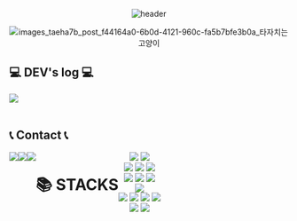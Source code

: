 <div align=center>
  
![header](https://capsule-render.vercel.app/api?type=rounded&height=300&color=gradient&text=Welcome%20to%20Woong's%20Github👋&reversal=false&section=header&fontSize=50&textBg=false&animation=scaleIn)

![images_taeha7b_post_f44164a0-6b0d-4121-960c-fa5b7bfe3b0a_타자치는고양이](https://github.com/Proverbs1603/shinWoong-Kim/assets/110598358/aa213c26-ac1c-43d4-8ddc-d1ffc154a180)
</div>



## 💻 DEV's log 💻
<div style="display:flex; flex-direction:row;">
    <a href="https://velog.io/@devWoong">
        <img src="https://img.shields.io/badge/Velog-20c997?style=for-the-badge&logo=Vimeo&logoColor=white"> 
    </a>
</div>
<br>

## 📞 Contact 📞
<div style="display:flex; flex-direction:row;">
    <a href="mailto:tlsdnd1667@gmail.com">
        <img src="https://img.shields.io/badge/Gmail-EA4335?style=for-the-badge&logo=Gmail&logoColor=white"> 
    </a>
    <a href="https://open.kakao.com/o/sQYhoL9f">
        <img src="https://img.shields.io/badge/KakaoTalk-FFCD00?style=for-the-badge&logoColor=black&logo=KakaoTalk"> 
    </a>
    <a href="https://www.instagram.com/wwoo_16">
        <img src="https://img.shields.io/badge/Instagram-E4405F?style=for-the-badge&logo=Instagram&logoColor=white"> 
    </a>

<div align=center><h1>📚 STACKS</h1></div>

<div align=center> 
  <img src="https://img.shields.io/badge/java-007396?style=for-the-badge&logo=java&logoColor=white">
  <img src="https://img.shields.io/badge/python-3776AB?style=for-the-badge&logo=python&logoColor=white"> 
  <br>
  
  <img src="https://img.shields.io/badge/html5-E34F26?style=for-the-badge&logo=html5&logoColor=white"> 
  <img src="https://img.shields.io/badge/css-1572B6?style=for-the-badge&logo=css3&logoColor=white"> 
  <img src="https://img.shields.io/badge/javascript-F7DF1E?style=for-the-badge&logo=javascript&logoColor=black"> 
  <br>
  
  <img src="https://img.shields.io/badge/MySQL-4479A1?style=for-the-badge&logo=mysql&logoColor=white"> 
  <img src="https://img.shields.io/badge/MSSQL-CC2927?style=for-the-badge&logo=mssql&logoColor=white"> 
  <img src="https://img.shields.io/badge/mongoDB-47A248?style=for-the-badge&logo=MongoDB&logoColor=white">
  <br>
  
  <img src="https://img.shields.io/badge/spring-6DB33F?style=for-the-badge&logo=spring&logoColor=white"> 

  <br>

  <img src="https://img.shields.io/badge/linux-FCC624?style=for-the-badge&logo=linux&logoColor=black"> 
  <img src="https://img.shields.io/badge/amazonaws-232F3E?style=for-the-badge&logo=amazonaws&logoColor=white"> 
  <img src="https://img.shields.io/badge/apache tomcat-F8DC75?style=for-the-badge&logo=apachetomcat&logoColor=white">
  <img src="https://img.shields.io/badge/nginx-009639?style=flat-square&logo=nginx&logoColor=white"/>
  
  <br>
  
  <img src="https://img.shields.io/badge/github-181717?style=for-the-badge&logo=github&logoColor=white">
  <img src="https://img.shields.io/badge/git-F05032?style=for-the-badge&logo=git&logoColor=white">
  <br>
</div>
